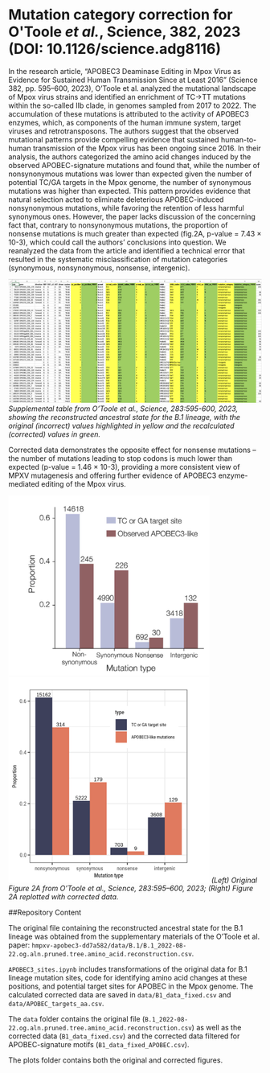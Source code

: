 # Mutation category correction for O'Toole *et al.*, Science, 382, 2023 (DOI: 10.1126/science.adg8116)

In the research article, “APOBEC3 Deaminase Editing in Mpox Virus as Evidence for Sustained Human Transmission Since at Least 2016” (Science 382, pp. 595–600, 2023), O’Toole et al. analyzed the mutational landscape of Mpox virus strains and identified an enrichment of TC->TT mutations within the so-called IIb clade, in genomes sampled from 2017 to 2022. The accumulation of these mutations is attributed to the activity of APOBEC3 enzymes, which, as components of the human immune system, target viruses and retrotransposons. The authors suggest that the observed mutational patterns provide compelling evidence that sustained human-to-human transmission of the Mpox virus has been ongoing since 2016. In their analysis, the authors categorized the amino acid changes induced by the observed APOBEC-signature mutations and found that, while the number of nonsynonymous mutations was lower than expected given the number of potential TC/GA targets in the Mpox genome, the number of synonymous mutations was higher than expected. This pattern provides evidence that natural selection acted to eliminate deleterious APOBEC-induced nonsynonymous mutations, while favoring the retention of less harmful synonymous ones. However, the paper lacks discussion of the concerning fact that, contrary to nonsynonymous mutations, the proportion of nonsense mutations is much greater than expected (fig.2A, p-value = 7.43 × 10-3), which could call the authors’ conclusions into question. We reanalyzed the data from the article and identified a technical error that resulted in the systematic misclassification of mutation categories (synonymous, nonsynonymous, nonsense, intergenic). 

[![](plots/screenshot_fixed_data.png)](data/B1_data_fixed.xlsx)
*Supplemental table from O’Toole et al., Science, 283:595-600, 2023, showing the reconstructed ancestral state for the B.1 lineage, with the original (incorrect) values highlighted in yellow and the recalculated (corrected) values in green.*

Corrected data demonstrates the opposite effect for nonsense mutations – the number of mutations leading to stop codons is much lower than expected (p-value = 1.46 × 10-3), providing a more consistent view of MPXV mutagenesis and offering further evidence of APOBEC3 enzyme-mediated editing of the Mpox virus.

<img src="plots/fig2A_original.png" width="400"> <img src="plots/fig2A_fixed.png" width="400">
*(Left) Original Figure 2A from O’Toole et al., Science, 283:595–600, 2023; (Right) Figure 2A replotted with corrected data.* 

##Repository Content

The original file containing the reconstructed ancestral state for the B.1 lineage was obtained from the supplementary materials of the O’Toole et al. paper: `hmpxv-apobec3-dd7a582/data/B.1/B.1_2022-08-22.og.aln.pruned.tree.amino_acid.reconstruction.csv`.

`APOBEC3_sites.ipynb` includes transformations of the original data for B.1 lineage mutation sites, code for identifying amino acid changes at these positions, and potential target sites for APOBEC in the Mpox genome. The calculated corrected data are saved in `data/B1_data_fixed.csv` and `data/APOBEC_targets_aa.csv`.

The `data` folder contains the original file (`B.1_2022-08-22.og.aln.pruned.tree.amino_acid.reconstruction.csv`) as well as the corrected data (`B1_data_fixed.csv`) and the corrected data filtered for APOBEC-signature motifs (`B1_data_fixed_APOBEC.csv`).

The plots folder contains both the original and corrected figures.


